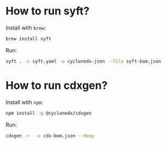 # How to run syft? 

Install with `brew`: 
```bash
brew install syft
```

Run: 
```bash
syft . -c syft.yaml -o cyclonedx-json --file syft-bom.json
```

# How to run cdxgen? 

Install with `npm`: 
```bash
npm install -g @cyclonedx/cdxgen
```

Run: 
```bash
cdxgen -r  -o cdx-bom.json --deep
```
